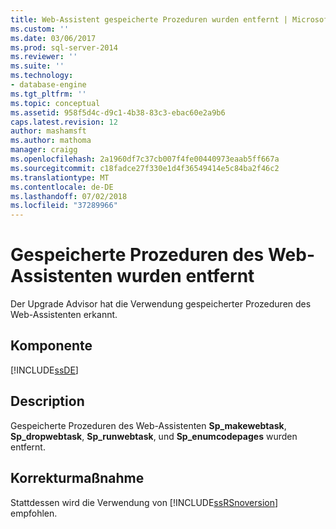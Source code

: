 ```yaml
---
title: Web-Assistent gespeicherte Prozeduren wurden entfernt | Microsoft-Dokumentation
ms.custom: ''
ms.date: 03/06/2017
ms.prod: sql-server-2014
ms.reviewer: ''
ms.suite: ''
ms.technology:
- database-engine
ms.tgt_pltfrm: ''
ms.topic: conceptual
ms.assetid: 958f5d4c-d9c1-4b38-83c3-ebac60e2a9b6
caps.latest.revision: 12
author: mashamsft
ms.author: mathoma
manager: craigg
ms.openlocfilehash: 2a1960df7c37cb007f4fe00440973eaab5ff667a
ms.sourcegitcommit: c18fadce27f330e1d4f36549414e5c84ba2f46c2
ms.translationtype: MT
ms.contentlocale: de-DE
ms.lasthandoff: 07/02/2018
ms.locfileid: "37289966"
---
```

# <a name="web-assistant-stored-procedures-have-been-removed"></a>Gespeicherte Prozeduren des Web-Assistenten wurden entfernt
  Der Upgrade Advisor hat die Verwendung gespeicherter Prozeduren des Web-Assistenten erkannt.  
  
## <a name="component"></a>Komponente  
 [!INCLUDE[ssDE](../../includes/ssde-md.md)]  
  
## <a name="description"></a>Description  
 Gespeicherte Prozeduren des Web-Assistenten **Sp_makewebtask**, **Sp_dropwebtask**, **Sp_runwebtask**, und **Sp_enumcodepages** wurden entfernt.  
  
## <a name="corrective-action"></a>Korrekturmaßnahme  
 Stattdessen wird die Verwendung von [!INCLUDE[ssRSnoversion](../../includes/ssrsnoversion-md.md)] empfohlen.  
  
  
